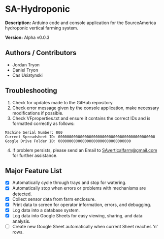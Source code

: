 # SA-Hydroponic
**Description:** Arduino code and console application for the SourceAmerica hydroponic vertical farming system.

**Version:** Alpha v0.0.3

## Authors / Contributors
- Jordan Tryon
- Daniel Tryon
- Cas Usiatynski

## Troubleshooting
1. Check for updates made to the GitHub repository.
2. Check error message given by the console application, make necessary modifications if possible.
3. Check VFproperties.txt and ensure it contains the correct IDs and is formatted correctly as follows:
```
Machine Serial Number: 000
Current Spreadsheet ID: 00000000000000000000000000000000000000000000
Google Drive Folder ID: 000000000000000000000000000000000
```
4. If problem persists, please send an Email to SAverticalfarm@gmail.com for further assistance.

## Major Feature List
- [x] Automatically cycle through trays and stop for watering.
- [x] Automatically stop when errors or problems with mechanisms are detected.
- [x] Collect sensor data from farm enclosure.
- [x] Print data to screen for operator information, errors, and debugging.
- [x] Log data into a database system.
- [x] Log data into Google Sheets for easy viewing, sharing, and data analysis.
- [ ] Create new Google Sheet automatically when current Sheet reaches 'n' rows.
